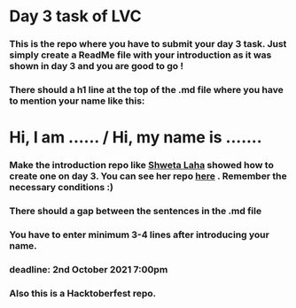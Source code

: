 # Day 3 task of LVC

### This is the repo where you have to submit your day 3 task. Just simply create a ReadMe file with your introduction as it was shown in day 3 and you are good to go !
### There should a h1 line at the top of the .md file where you have to mention your name like this:

# Hi, I am ...... / Hi, my name is .......

### Make the introduction repo like [Shweta Laha](https://github.com/shweta-laha) showed how to create one on day 3. You can see her repo [here](https://github.com/shweta-laha/DAY-3) . Remember the necessary conditions :)
### There should a gap between the sentences in the .md file
### You have to enter minimum 3-4 lines after introducing your name.
### deadline: 2nd October 2021 7:00pm
### Also this is a Hacktoberfest repo.
